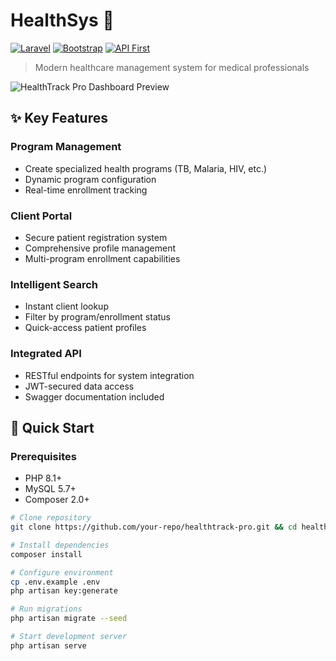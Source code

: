 # HealthSys 🏥

[![Laravel](https://img.shields.io/badge/Laravel-FF2D20?style=for-the-badge&logo=laravel&logoColor=white)](https://laravel.com)
[![Bootstrap](https://img.shields.io/badge/Bootstrap-563D7C?style=for-the-badge&logo=bootstrap&logoColor=white)](https://getbootstrap.com)
[![API First](https://img.shields.io/badge/API_First-Approach-blue?style=for-the-badge)](https://swagger.io)

> Modern healthcare management system for medical professionals

![HealthTrack Pro Dashboard Preview](https://via.placeholder.com/800x400?text=HealthTrack+Pro+Dashboard)

## ✨ Key Features

### Program Management
- Create specialized health programs (TB, Malaria, HIV, etc.)
- Dynamic program configuration
- Real-time enrollment tracking

### Client Portal
- Secure patient registration system
- Comprehensive profile management
- Multi-program enrollment capabilities

### Intelligent Search
- Instant client lookup
- Filter by program/enrollment status
- Quick-access patient profiles

### Integrated API
- RESTful endpoints for system integration
- JWT-secured data access
- Swagger documentation included

## 🚀 Quick Start

### Prerequisites
- PHP 8.1+
- MySQL 5.7+
- Composer 2.0+

```bash
# Clone repository
git clone https://github.com/your-repo/healthtrack-pro.git && cd healthtrack-pro

# Install dependencies
composer install

# Configure environment
cp .env.example .env
php artisan key:generate

# Run migrations
php artisan migrate --seed

# Start development server
php artisan serve